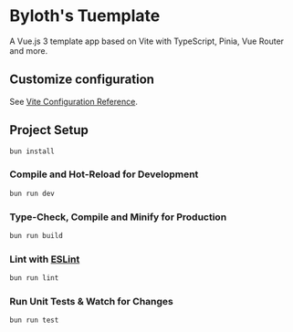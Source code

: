 # Byloth's Tuemplate

A Vue.js 3 template app based on Vite with TypeScript, Pinia, Vue Router and more.

## Customize configuration

See [Vite Configuration Reference](https://vitejs.dev/config/).

## Project Setup

```sh
bun install
```

### Compile and Hot-Reload for Development

```sh
bun run dev
```

### Type-Check, Compile and Minify for Production

```sh
bun run build
```

### Lint with [ESLint](https://eslint.org/)

```sh
bun run lint
```

### Run Unit Tests & Watch for Changes

```sh
bun run test
```

